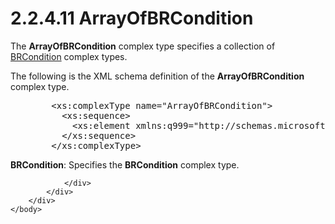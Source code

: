 <html dir="LTR" xmlns:mshelp="http://msdn.microsoft.com/mshelp" xmlns:ddue="http://ddue.schemas.microsoft.com/authoring/2003/5" xmlns:xlink="http://www.w3.org/1999/xlink" xmlns:tool="http://www.microsoft.com/tooltip">
    <head>
        <meta http-equiv="Content-Type" content="text/html; CHARSET=utf-8"></meta>
        <meta name="save" content="history"></meta>
        <title>2.2.4.11 ArrayOfBRCondition</title>
        <xml>
            <mshelp:toctitle title="2.2.4.11 ArrayOfBRCondition"></mshelp:toctitle>
            <mshelp:rltitle title="[MS-SSMDSWS-15]: ArrayOfBRCondition"></mshelp:rltitle>
            <mshelp:keyword index="A" term="2a5db60d-8f71-43c0-8ff5-6b8426bfaa0f"></mshelp:keyword>
            <mshelp:attr name="DCSext.ContentType" value="open specification"></mshelp:attr>
            <mshelp:attr name="AssetID" value="2a5db60d-8f71-43c0-8ff5-6b8426bfaa0f"></mshelp:attr>
            <mshelp:attr name="TopicType" value="kbRef"></mshelp:attr>
            <mshelp:attr name="DCSext.Title" value="[MS-SSMDSWS-15]: ArrayOfBRCondition" />
        </xml>
    </head>
    <body>
        <div id="header">
            <h1 class="heading">2.2.4.11 ArrayOfBRCondition</h1>
        </div>
        <div id="mainSection">
            <div id="mainBody">
                <div id="allHistory" class="saveHistory"></div>
                <div id="sectionSection0" class="section" name="collapseableSection">
                    

<p>The <b>ArrayOfBRCondition</b> complex type specifies a
collection of <a href="0929d9cf-a31c-423e-a720-52b063a85c3e.html">BRCondition</a>
complex types.</p>

<p>The following is the XML schema definition of the <b>ArrayOfBRCondition</b>
complex type.</p>

<dl>
<dd>
<div><pre>   &lt;xs:complexType name=&quot;ArrayOfBRCondition&quot;&gt;
     &lt;xs:sequence&gt;
       &lt;xs:element xmlns:q999=&quot;http://schemas.microsoft.com/sqlserver/masterdataservices/2009/09&quot; minOccurs=&quot;0&quot; maxOccurs=&quot;unbounded&quot; name=&quot;BRCondition&quot; nillable=&quot;true&quot; type=&quot;q999:BRCondition&quot; xmlns:xs=&quot;http://www.w3.org/2001/XMLSchema&quot; /&gt;
     &lt;/xs:sequence&gt;
   &lt;/xs:complexType&gt;
</pre></div>
</dd></dl>

<p><b>BRCondition</b>: Specifies the <b>BRCondition</b>
complex type.</p>


                </div>
            </div>
        </div>
    </body>
</html>